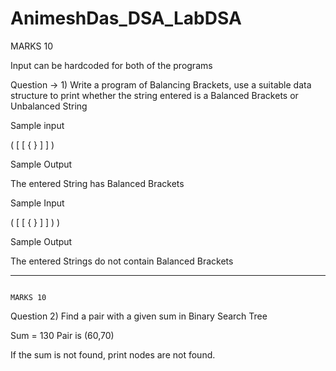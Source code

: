 # AnimeshDas_DSA_LabDSA


MARKS 10

Input can be hardcoded for both of the programs

Question → 1)  Write a program of Balancing Brackets, use a suitable data structure to print whether the string entered is a Balanced Brackets or Unbalanced String

Sample input

( [ [ { } ] ] )

Sample Output

The entered String has Balanced Brackets

Sample Input

( [ [ { } ] ] ) )

Sample Output

The entered Strings do not contain Balanced Brackets

-------------------------------------------------------------------------------------------------------------------------------

                                                                                                                                  MARKS 10
Question 2) Find a pair with a given sum in Binary Search Tree
 
Sum = 130
Pair is (60,70)


If the sum is not found, print nodes are not found.
